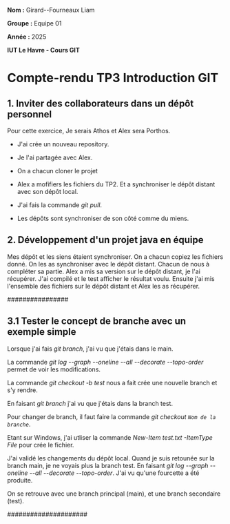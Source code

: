 **Nom :** Girard--Fourneaux Liam

**Groupe :** Equipe 01

**Année :** 2025

**IUT Le Havre - Cours GIT**

# Compte-rendu TP3 Introduction GIT



## 1. Inviter des collaborateurs dans un dépôt personnel


Pour cette exercice, Je serais Athos et Alex sera Porthos.

- J'ai crée un nouveau repository.
- Je l'ai partagée avec Alex.
- On a chacun cloner le projet

- Alex a mofifiers les fichiers du TP2. Et a synchroniser le dépôt distant avec son dépôt local.
- J'ai fais la commande *git pull*.
- Les dépôts sont synchroniser de son côté comme du miens.


## 2. Développement d'un projet java en équipe


Mes dépôt et les siens étaient synchroniser. On a chacun copiez les fichiers donné. On les as 
synchroniser avec le dépôt distant. Chacun de nous à compléter sa partie. Alex a mis sa version sur 
le dépôt distant, je l'ai récupérer. J'ai compilé et le test afficher le résultat voulu. Ensuite j'ai 
mis l'ensemble des fichiers sur le dépôt distant et Alex les as récupérer.

################

## 3.1 Tester le concept de branche avec un exemple simple


Lorsque j'ai fais *git branch*, j'ai vu que j'étais dans le main.

La commande *git log --graph --oneline --all --decorate --topo-order* permet de voir les modifications.

La commande *git checkout -b test* nous a fait crée une nouvelle branch et s'y rendre.

En faisant *git branch* j'ai vu que j'étais dans la branch test.

Pour changer de branch, il faut faire la commande *git checkout `Nom de la branche`*.

Etant sur Windows, j'ai utliser la commande *New-Item test.txt -ItemType File* pour crée le fichier.

J'ai validé les changements du dépôt local. Quand je suis retounée sur la branch main, je ne voyais 
plus la branch test. En faisant *git log --graph --oneline --all --decorate --topo-order*. J'ai 
vu qu'une fourcette a été produite.

On se retrouve avec une branch principal (main), et une branch secondaire (test).


#####################































